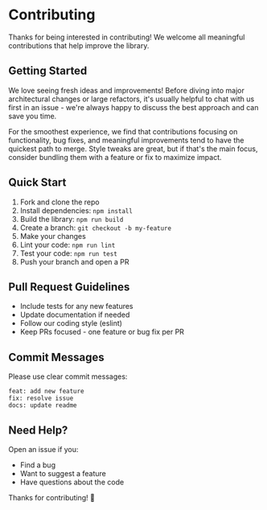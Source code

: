 # Contributing

Thanks for being interested in contributing! We welcome all meaningful contributions that help improve the library.

## Getting Started

We love seeing fresh ideas and improvements! Before diving into major architectural changes or large refactors, it's usually helpful to chat with us first in an issue - we're always happy to discuss the best approach and can save you time.

For the smoothest experience, we find that contributions focusing on functionality, bug fixes, and meaningful improvements tend to have the quickest path to merge. Style tweaks are great, but if that's the main focus, consider bundling them with a feature or fix to maximize impact.

## Quick Start

1. Fork and clone the repo
2. Install dependencies: `npm install`
3. Build the library: `npm run build`
4. Create a branch: `git checkout -b my-feature`
5. Make your changes
6. Lint your code: `npm run lint`
7. Test your code: `npm run test`
8. Push your branch and open a PR

## Pull Request Guidelines

- Include tests for any new features
- Update documentation if needed
- Follow our coding style (eslint)
- Keep PRs focused - one feature or bug fix per PR

## Commit Messages

Please use clear commit messages:

```
feat: add new feature
fix: resolve issue
docs: update readme
```

## Need Help?

Open an issue if you:
- Find a bug
- Want to suggest a feature
- Have questions about the code

Thanks for contributing! 🎉